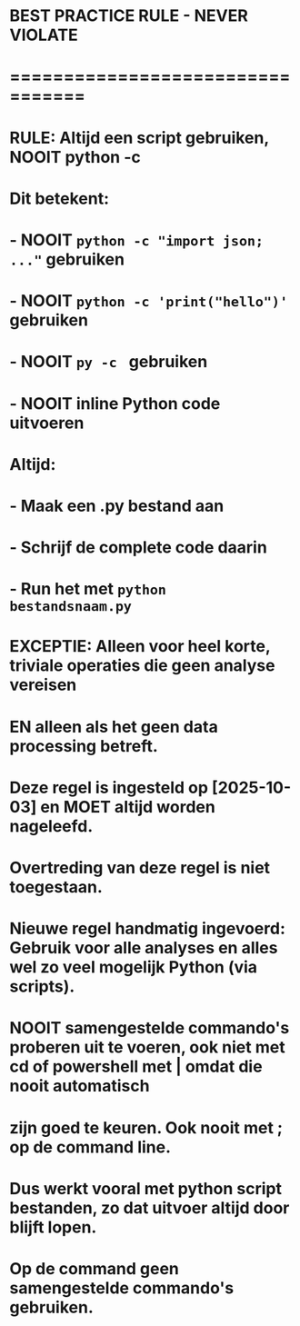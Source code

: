 # BEST PRACTICE RULE - NEVER VIOLATE
# =================================
#
# RULE: Altijd een script gebruiken, NOOIT python -c
#
# Dit betekent:
# - NOOIT `python -c "import json; ..."` gebruiken
# - NOOIT `python -c 'print("hello")'` gebruiken
# - NOOIT `py -c ` gebruiken
# - NOOIT inline Python code uitvoeren
#
# Altijd:
# - Maak een .py bestand aan
# - Schrijf de complete code daarin
# - Run het met `python bestandsnaam.py`
#
# EXCEPTIE: Alleen voor heel korte, triviale operaties die geen analyse vereisen
# EN alleen als het geen data processing betreft.
#
# Deze regel is ingesteld op [2025-10-03] en MOET altijd worden nageleefd.
# Overtreding van deze regel is niet toegestaan.
#
# Nieuwe regel handmatig ingevoerd: Gebruik voor alle analyses en alles wel zo veel mogelijk Python (via scripts).
# NOOIT samengestelde commando's proberen uit te voeren, ook niet met cd of powershell met | omdat die nooit automatisch 
# zijn goed te keuren. Ook nooit met ; op de command line.
# Dus werkt vooral met python script bestanden, zo dat uitvoer altijd door blijft lopen. 
# Op de command geen samengestelde commando's gebruiken.